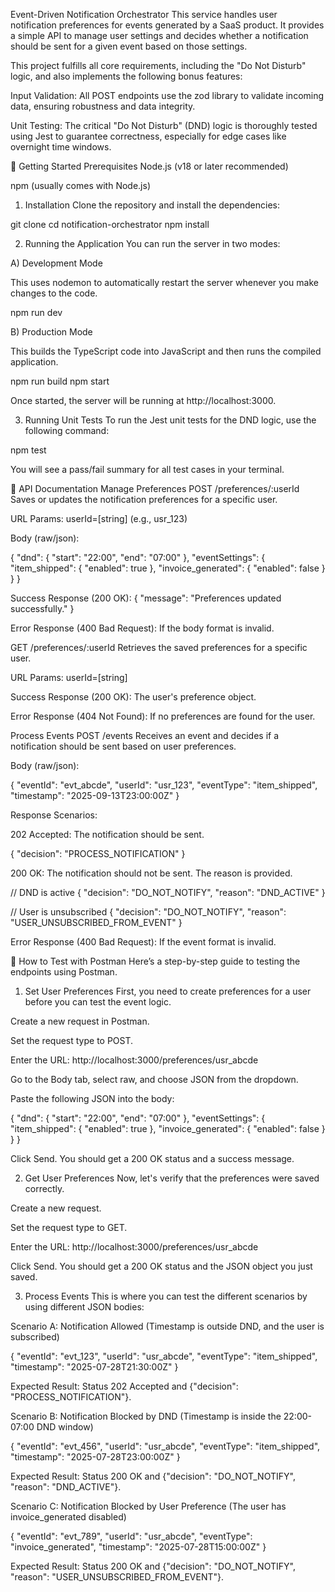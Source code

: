 Event-Driven Notification Orchestrator
This service handles user notification preferences for events generated by a SaaS product. It provides a simple API to manage user settings and decides whether a notification should be sent for a given event based on those settings.

This project fulfills all core requirements, including the "Do Not Disturb" logic, and also implements the following bonus features:

Input Validation: All POST endpoints use the zod library to validate incoming data, ensuring robustness and data integrity.

Unit Testing: The critical "Do Not Disturb" (DND) logic is thoroughly tested using Jest to guarantee correctness, especially for edge cases like overnight time windows.

🚀 Getting Started
Prerequisites
Node.js (v18 or later recommended)

npm (usually comes with Node.js)

1. Installation
Clone the repository and install the dependencies:

git clone <repository-url>
cd notification-orchestrator
npm install

2. Running the Application
You can run the server in two modes:

A) Development Mode

This uses nodemon to automatically restart the server whenever you make changes to the code.

npm run dev

B) Production Mode

This builds the TypeScript code into JavaScript and then runs the compiled application.

npm run build
npm start

Once started, the server will be running at http://localhost:3000.

3. Running Unit Tests
To run the Jest unit tests for the DND logic, use the following command:

npm test

You will see a pass/fail summary for all test cases in your terminal.

📖 API Documentation
Manage Preferences
POST /preferences/:userId
Saves or updates the notification preferences for a specific user.

URL Params: userId=[string] (e.g., usr_123)

Body (raw/json):

{
  "dnd": {
    "start": "22:00",
    "end": "07:00"
  },
  "eventSettings": {
    "item_shipped": { "enabled": true },
    "invoice_generated": { "enabled": false }
  }
}

Success Response (200 OK): { "message": "Preferences updated successfully." }

Error Response (400 Bad Request): If the body format is invalid.

GET /preferences/:userId
Retrieves the saved preferences for a specific user.

URL Params: userId=[string]

Success Response (200 OK): The user's preference object.

Error Response (404 Not Found): If no preferences are found for the user.

Process Events
POST /events
Receives an event and decides if a notification should be sent based on user preferences.

Body (raw/json):

{
  "eventId": "evt_abcde",
  "userId": "usr_123",
  "eventType": "item_shipped",
  "timestamp": "2025-09-13T23:00:00Z"
}

Response Scenarios:

202 Accepted: The notification should be sent.

{ "decision": "PROCESS_NOTIFICATION" }

200 OK: The notification should not be sent. The reason is provided.

// DND is active
{ "decision": "DO_NOT_NOTIFY", "reason": "DND_ACTIVE" }

// User is unsubscribed
{ "decision": "DO_NOT_NOTIFY", "reason": "USER_UNSUBSCRIBED_FROM_EVENT" }

Error Response (400 Bad Request): If the event format is invalid.

🧪 How to Test with Postman
Here’s a step-by-step guide to testing the endpoints using Postman.

1. Set User Preferences
First, you need to create preferences for a user before you can test the event logic.

Create a new request in Postman.

Set the request type to POST.

Enter the URL: http://localhost:3000/preferences/usr_abcde

Go to the Body tab, select raw, and choose JSON from the dropdown.

Paste the following JSON into the body:

{
  "dnd": {
    "start": "22:00",
    "end": "07:00"
  },
  "eventSettings": {
    "item_shipped": {
      "enabled": true
    },
    "invoice_generated": {
      "enabled": false
    }
  }
}

Click Send. You should get a 200 OK status and a success message.

2. Get User Preferences
Now, let's verify that the preferences were saved correctly.

Create a new request.

Set the request type to GET.

Enter the URL: http://localhost:3000/preferences/usr_abcde

Click Send. You should get a 200 OK status and the JSON object you just saved.

3. Process Events
This is where you can test the different scenarios by using different JSON bodies:

Scenario A: Notification Allowed
(Timestamp is outside DND, and the user is subscribed)

{
  "eventId": "evt_123",
  "userId": "usr_abcde",
  "eventType": "item_shipped",
  "timestamp": "2025-07-28T21:30:00Z"
}

Expected Result: Status 202 Accepted and {"decision": "PROCESS_NOTIFICATION"}.

Scenario B: Notification Blocked by DND
(Timestamp is inside the 22:00-07:00 DND window)

{
  "eventId": "evt_456",
  "userId": "usr_abcde",
  "eventType": "item_shipped",
  "timestamp": "2025-07-28T23:00:00Z"
}

Expected Result: Status 200 OK and {"decision": "DO_NOT_NOTIFY", "reason": "DND_ACTIVE"}.

Scenario C: Notification Blocked by User Preference
(The user has invoice_generated disabled)

{
  "eventId": "evt_789",
  "userId": "usr_abcde",
  "eventType": "invoice_generated",
  "timestamp": "2025-07-28T15:00:00Z"
}

Expected Result: Status 200 OK and {"decision": "DO_NOT_NOTIFY", "reason": "USER_UNSUBSCRIBED_FROM_EVENT"}.